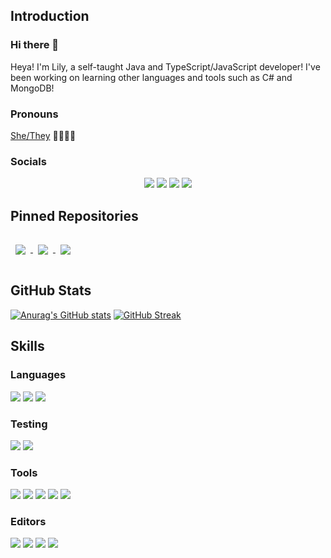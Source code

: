 <!--<img src="./assets/banner.png" alt="Banner"><br>-->

## Introduction
### Hi there 👋
Heya! I'm Lily, a self-taught Java and TypeScript/JavaScript developer! I've been working on learning other languages and tools such as C# and MongoDB!

### Pronouns
[She/They](https://en.pronouns.page/@sh0ck) 🏳️‍⚧️🏳️‍🌈

### Socials
<p align="center">
  <a href="https://twitch.tv/sh0ckR6"><img src="https://img.shields.io/badge/socials-Twitch-1DA1F2?colorA=181B20&style=for-the-badge&logo=twitch&logoColor=white&color=9146FF"/></a>
  <a href="http://twitter.com/sh0ckR6"><img src="https://img.shields.io/badge/socials-Twitter-1DA1F2?colorA=181B20&style=for-the-badge&logo=twitter&logoColor=white&color=1DA1F2" href="https://twitter.com/sh0ckR6"/></a>
  <a href="https://youtube.com/sh0ckR6"/><img src="https://img.shields.io/badge/socials-Youtube-1DA1F2?colorA=181B20&style=for-the-badge&logo=youtube&logoColor=white&color=FF0000"/></a>
    <a href="https://tiktok.com/@sh0ckR6"/><img src="https://img.shields.io/badge/socials-TikTok-1DA1F2?colorA=181B20&style=for-the-badge&logo=tiktok&logoColor=white&color=000000"/></a>
</p>
  
## Pinned Repositories
<a href="https://github.com/sh0ckdotlive/AchievementBorder">
  <img align="center" style="margin:1rem 0.5rem" src="https://github-readme-stats.vercel.app/api/pin/?username=sh0ckdotlive&repo=AchievementBorder&title_color=ffffff&text_color=c9cacc&icon_color=00d2d3&bg_color=181B20&hide_border=true" />
</a>
<a href="https://github.com/sh0ckdotlive/MineEffect">
  <img align="center" style="margin:1rem 0.5rem" src="https://github-readme-stats.vercel.app/api/pin/?username=sh0ckdotlive&repo=MineEffect&title_color=ffffff&text_color=c9cacc&icon_color=00d2d3&bg_color=181B20&hide_border=true" />
</a>
<a href="https://github.com/sh0ckR6/role-colors">
  <img align="center" style="margin:1rem 0.5rem" src="https://github-readme-stats.vercel.app/api/pin/?username=sh0ckR6&repo=role-colors&title_color=ffffff&text_color=c9cacc&icon_color=00d2d3&bg_color=181B20&hide_border=true" />
</a>

## GitHub Stats
[![Anurag's GitHub stats](https://github-readme-stats.vercel.app/api?username=sh0ckR6&title_color=0abde3&bg_color=181B20&text_color=ffffff&hide_border=true)](https://github.com/anuraghazra/github-readme-stats)
[![GitHub Streak](http://github-readme-streak-stats.herokuapp.com?user=sh0ckR6&theme=onedark_duo&hide_border=true&date_format=M%20j%5B%2C%20Y%5D&background=181B20&ring=48DBFB&fire=FF9F43&currStreakNum=FECA57&currStreakLabel=FFFFFF&sideLabels=FFFFFF&sideNums=FECA57&dates=8395A7)](https://git.io/streak-stats)

## Skills
### Languages
![](https://img.shields.io/badge/Java-informational?colorA=181B20&style=for-the-badge&logo=openjdk&logoColor=white&color=00d2d3)
![](https://img.shields.io/badge/TypeScript-informational?colorA=181B20&style=for-the-badge&logo=TypeScript&logoColor=white&color=00d2d3)
![](https://img.shields.io/badge/JavaScript-informational?colorA=181B20&style=for-the-badge&logo=JavaScript&logoColor=white&color=00d2d3)

### Testing
![](https://img.shields.io/badge/Jest-informational?colorA=181B20&style=for-the-badge&logo=jest&logoColor=white&color=1dd1a1)
![](https://img.shields.io/badge/JUnit-informational?colorA=181B20&style=for-the-badge&logo=junit5&logoColor=white&color=1dd1a1)

### Tools
![](https://img.shields.io/badge/Git-informational?colorA=181B20&style=for-the-badge&logo=Git&logoColor=white&color=ff9f43)
![](https://img.shields.io/badge/GitHub-informational?colorA=181B20&style=for-the-badge&logo=GitHub&logoColor=white&color=ff9f43)
![](https://img.shields.io/badge/Actions-informational?colorA=181B20&style=for-the-badge&logo=github-actions&logoColor=white&color=ff9f43)
![](https://img.shields.io/badge/NPM-informational?colorA=181B20&style=for-the-badge&logo=npm&logoColor=white&color=ff9f43)
![](https://img.shields.io/badge/Maven-informational?colorA=181B20&style=for-the-badge&logo=apache-maven&logoColor=white&color=ff9f43)

### Editors
![](https://img.shields.io/badge/IntelliJ-informational?colorA=181B20&style=for-the-badge&logo=intellij-idea&logoColor=white&color=fc4c96)
![](https://img.shields.io/badge/WebStorm-informational?colorA=181B20&style=for-the-badge&logo=webstorm&logoColor=white&color=fc4c96)
![](https://img.shields.io/badge/Visual%20Studio%20Code-informational?colorA=181B20&style=for-the-badge&logo=visual-studio-code&logoColor=white&color=fc4c96)
![](https://img.shields.io/badge/Vim-informational?colorA=181B20&style=for-the-badge&logo=vim&logoColor=white&color=fc4c96)
